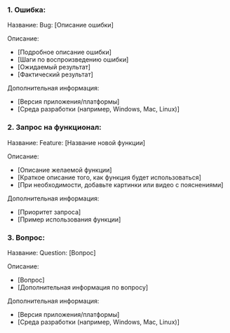 ### 1. Ошибка:

Название: Bug: [Описание ошибки]

Описание:

- [Подробное описание ошибки]
- [Шаги по воспроизведению ошибки]
- [Ожидаемый результат]
- [Фактический результат]

Дополнительная информация:

- [Версия приложения/платформы]
- [Среда разработки (например, Windows, Mac, Linux)]

### 2. Запрос на функционал:

Название: Feature: [Название новой функции]

Описание:

- [Описание желаемой функции]
- [Краткое описание того, как функция будет использоваться]
- [При необходимости, добавьте картинки или видео с пояснениями]

Дополнительная информация:

- [Приоритет запроса]
- [Пример использования функции]

### 3. Вопрос:

Название: Question: [Вопрос]

Описание:

- [Вопрос]
- [Дополнительная информация по вопросу]

Дополнительная информация:

- [Версия приложения/платформы]
- [Среда разработки (например, Windows, Mac, Linux)]
